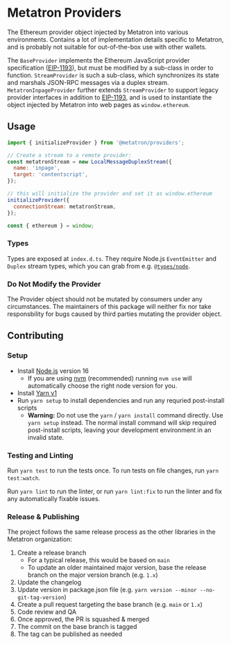 # Metatron Providers

The Ethereum provider object injected by Metatron into various environments.
Contains a lot of implementation details specific to Metatron, and is probably
not suitable for out-of-the-box use with other wallets.

The `BaseProvider` implements the Ethereum JavaScript provider specification ([EIP-1193]), but must be modified by a sub-class in order to function.
`StreamProvider` is such a sub-class, which synchronizes its state and marshals JSON-RPC messages via a duplex stream.
`MetatronInpageProvider` further extends `StreamProvider` to support legacy provider interfaces in addition to [EIP-1193], and is used to instantiate the object injected by Metatron into web pages as `window.ethereum`.

## Usage

```javascript
import { initializeProvider } from '@metatron/providers';

// Create a stream to a remote provider:
const metatronStream = new LocalMessageDuplexStream({
  name: 'inpage',
  target: 'contentscript',
});

// this will initialize the provider and set it as window.ethereum
initializeProvider({
  connectionStream: metatronStream,
});

const { ethereum } = window;
```

### Types

Types are exposed at `index.d.ts`.
They require Node.js `EventEmitter` and `Duplex` stream types, which you can grab from e.g. [`@types/node`](https://npmjs.com/package/@types/node).

### Do Not Modify the Provider

The Provider object should not be mutated by consumers under any circumstances.
The maintainers of this package will neither fix nor take responsbility for bugs caused by third parties mutating the provider object.

## Contributing

### Setup

- Install [Node.js](https://nodejs.org) version 16
  - If you are using [nvm](https://github.com/creationix/nvm#installation) (recommended) running `nvm use` will automatically choose the right node version for you.
- Install [Yarn v1](https://yarnpkg.com/en/docs/install)
- Run `yarn setup` to install dependencies and run any requried post-install scripts
  - **Warning:** Do not use the `yarn` / `yarn install` command directly. Use `yarn setup` instead. The normal install command will skip required post-install scripts, leaving your development environment in an invalid state.

### Testing and Linting

Run `yarn test` to run the tests once. To run tests on file changes, run `yarn test:watch`.

Run `yarn lint` to run the linter, or run `yarn lint:fix` to run the linter and fix any automatically fixable issues.

### Release & Publishing

The project follows the same release process as the other libraries in the Metatron organization:

1. Create a release branch
   - For a typical release, this would be based on `main`
   - To update an older maintained major version, base the release branch on the major version branch (e.g. `1.x`)
2. Update the changelog
3. Update version in package.json file (e.g. `yarn version --minor --no-git-tag-version`)
4. Create a pull request targeting the base branch (e.g. `main` or `1.x`)
5. Code review and QA
6. Once approved, the PR is squashed & merged
7. The commit on the base branch is tagged
8. The tag can be published as needed

[eip-1193]: https://eips.ethereum.org/EIPS/eip-1193
